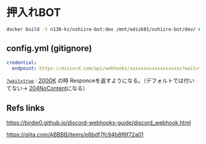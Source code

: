 # 押入れBOT

```bash
docker build -t n138-kz/oshiire-bot:dev /mnt/edisk01/oshiire-bot/dev/ && docker build -t n138-kz/oshiire-bot /mnt/edisk01/oshiire-bot/latest/
```

## config.yml (gitignore)

```yaml:config.yml
credential:
  endpoint: https://discord.com/api/webhooks/xxxxxxxxxxxxxxxxxxx?wait=true
```

[`?wait=true`][waitEqTrue] : [200OK][http200] の時 Responceを返すようになる。（デフォルトでは付いてない→ [204NoContent][http204]になる）

[http200]: https://developer.mozilla.org/ja/docs/Web/HTTP/Status/200
[http204]: https://developer.mozilla.org/ja/docs/Web/HTTP/Status/204
[waitEqTrue]: https://discord.com/developers/docs/resources/webhook#execute-webhook

## Refs links

https://birdie0.github.io/discord-webhooks-guide/discord_webhook.html

https://qiita.com/ABBBB/items/e6bdf7fc94b8f6f72a01
